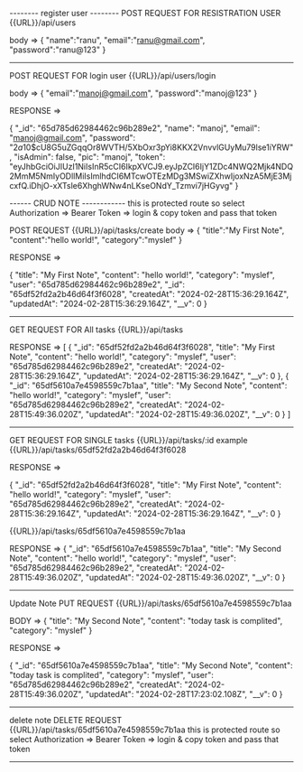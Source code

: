 
-------- register user --------
POST REQUEST FOR RESISTRATION USER
{{URL}}/api/users

body => 
{
    "name":"ranu",
    "email":"ranu@gmail.com",
    "password":"ranu@123"
}

--------------------------------------------

POST REQUEST FOR login user
{{URL}}/api/users/login

body => 
{
    "email":"manoj@gmail.com",
    "password":"manoj@123"
}

RESPONSE =>

{
    "_id": "65d785d62984462c96b289e2",
    "name": "manoj",
    "email": "manoj@gmail.com",
    "password": "$2a$10$cU8G5uZGqqOr8WVTH/5XbOxr3pYi8KKX2VnvvlGUyMu79lse1iYRW",
    "isAdmin": false,
    "pic": "manoj",
    "token": "eyJhbGciOiJIUzI1NiIsInR5cCI6IkpXVCJ9.eyJpZCI6IjY1ZDc4NWQ2Mjk4NDQ2MmM5NmIyODllMiIsImlhdCI6MTcwOTEzMDg3MSwiZXhwIjoxNzA5MjE3MjcxfQ.iDhjO-xXTsle6XhghWNw4nLKseONdY_Tzmvi7jHGyvg"
}



------ CRUD NOTE ------------
 this is protected route so select Authorization => Bearer Token => login & copy token and pass that token 

POST REQUEST 
{{URL}}/api/tasks/create
body => 
{
    "title":"My First Note",
    "content":"hello world!",
    "category":"myslef"
}

RESPONSE =>

{
    "title": "My First Note",
    "content": "hello world!",
    "category": "myslef",
    "user": "65d785d62984462c96b289e2",
    "_id": "65df52fd2a2b46d64f3f6028",
    "createdAt": "2024-02-28T15:36:29.164Z",
    "updatedAt": "2024-02-28T15:36:29.164Z",
    "__v": 0
}

-------------------------------------------

GET REQUEST FOR All tasks
{{URL}}/api/tasks

RESPONSE => 
[
    {
        "_id": "65df52fd2a2b46d64f3f6028",
        "title": "My First Note",
        "content": "hello world!",
        "category": "myslef",
        "user": "65d785d62984462c96b289e2",
        "createdAt": "2024-02-28T15:36:29.164Z",
        "updatedAt": "2024-02-28T15:36:29.164Z",
        "__v": 0
    },
    {
        "_id": "65df5610a7e4598559c7b1aa",
        "title": "My Second Note",
        "content": "hello world!",
        "category": "myslef",
        "user": "65d785d62984462c96b289e2",
        "createdAt": "2024-02-28T15:49:36.020Z",
        "updatedAt": "2024-02-28T15:49:36.020Z",
        "__v": 0
    }
]

---------------------------------------------------

GET REQUEST FOR SINGLE tasks
{{URL}}/api/tasks/:id
example {{URL}}/api/tasks/65df52fd2a2b46d64f3f6028

RESPONSE => 

{
    "_id": "65df52fd2a2b46d64f3f6028",
    "title": "My First Note",
    "content": "hello world!",
    "category": "myslef",
    "user": "65d785d62984462c96b289e2",
    "createdAt": "2024-02-28T15:36:29.164Z",
    "updatedAt": "2024-02-28T15:36:29.164Z",
    "__v": 0
}

{{URL}}/api/tasks/65df5610a7e4598559c7b1aa

RESPONSE => 
{
    "_id": "65df5610a7e4598559c7b1aa",
    "title": "My Second Note",
    "content": "hello world!",
    "category": "myslef",
    "user": "65d785d62984462c96b289e2",
    "createdAt": "2024-02-28T15:49:36.020Z",
    "updatedAt": "2024-02-28T15:49:36.020Z",
    "__v": 0
}

------------------------------------------------

Update Note
PUT REQUEST
{{URL}}/api/tasks/65df5610a7e4598559c7b1aa

BODY => 
{
    "title": "My Second Note",
    "content": "today task is complited",
    "category": "myslef"
}

RESPONSE => 

{
    "_id": "65df5610a7e4598559c7b1aa",
    "title": "My Second Note",
    "content": "today task is complited",
    "category": "myslef",
    "user": "65d785d62984462c96b289e2",
    "createdAt": "2024-02-28T15:49:36.020Z",
    "updatedAt": "2024-02-28T17:23:02.108Z",
    "__v": 0
}

------------------------------------------
delete note
DELETE REQUEST
{{URL}}/api/tasks/65df5610a7e4598559c7b1aa 
 this is protected route so select Authorization => Bearer Token => login & copy token and pass that token 

 --------------------------------------------

